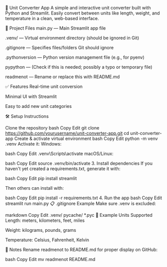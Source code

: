 🧮 Unit Converter App A simple and interactive unit converter built with Python and Streamlit. Easily convert between units like length, weight, and temperature in a clean, web-based interface.

📂 Project Files main.py — Main Streamlit app file

.venv/ — Virtual environment directory (should be ignored in Git)

.gitignore — Specifies files/folders Git should ignore

.pythonversion — Python version management file (e.g., for pyenv)

pypython — (Check if this is needed; possibly a typo or temporary file)

readmenot — Rename or replace this with README.md

✅ Features Real-time unit conversion

Minimal UI with Streamlit

Easy to add new unit categories

🛠️ Setup Instructions

Clone the repository bash Copy Edit git clone https://github.com/yourusername/unit-converter-app.git cd unit-converter-app
Create & activate virtual environment bash Copy Edit python -m venv .venv Activate it:
Windows:

bash Copy Edit .venv\Scripts\activate macOS/Linux:

bash Copy Edit source .venv/bin/activate 3. Install dependencies If you haven't yet created a requirements.txt, generate it with:

bash Copy Edit pip install streamlit

Then others can install with:

bash Copy Edit pip install -r requirements.txt 4. Run the app bash Copy Edit streamlit run main.py 📋 .gitignore Example Make sure .venv is excluded:

markdown Copy Edit .venv/ pycache/ *.pyc 🧪 Example Units Supported Length: meters, kilometers, feet, miles

Weight: kilograms, pounds, grams

Temperature: Celsius, Fahrenheit, Kelvin

📌 Notes Rename readmenot to README.md for proper display on GitHub:

bash Copy Edit mv readmenot README.md
